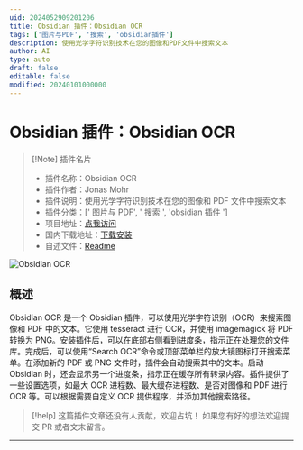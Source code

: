 ```yaml
---
uid: 2024052909201206
title: Obsidian 插件：Obsidian OCR
tags: ['图片与PDF', '搜索', 'obsidian插件']
description: 使用光学字符识别技术在您的图像和PDF文件中搜索文本
author: AI
type: auto
draft: false
editable: false
modified: 20240101000000
---
```


# Obsidian 插件：Obsidian OCR

> [!Note] 插件名片
> - 插件名称：Obsidian OCR
> - 插件作者：Jonas Mohr
> - 插件说明：使用光学字符识别技术在您的图像和 PDF 文件中搜索文本
> - 插件分类：[' 图片与 PDF', ' 搜索 ', 'obsidian 插件 ']
> - 项目地址：[点我访问](https://github.com/MohrJonas/obsidian-ocr)
> - 国内下载地址：[下载安装](https://pkmer.cn/products/plugin/pluginMarket/?obsidian-ocr)
> - 自述文件：[Readme](https://ghproxy.net/https://raw.githubusercontent.com/MohrJonas/obsidian-ocr/master/README.md)

![Obsidian OCR](https://cdn.pkmer.cn/covers/obsidian-ocr.png!pkmer)

## 概述

Obsidian OCR 是一个 Obsidian 插件，可以使用光学字符识别（OCR）来搜索图像和 PDF 中的文本。它使用 tesseract 进行 OCR，并使用 imagemagick 将 PDF 转换为 PNG。安装插件后，可以在底部右侧看到进度条，指示正在处理您的文件库。完成后，可以使用“Search OCR”命令或顶部菜单栏的放大镜图标打开搜索菜单。在添加新的 PDF 或 PNG 文件时，插件会自动搜索其中的文本。启动 Obsidian 时，还会显示另一个进度条，指示正在缓存所有转录内容。插件提供了一些设置选项，如最大 OCR 进程数、最大缓存进程数、是否对图像和 PDF 进行 OCR 等。可以根据需要自定义 OCR 提供程序，并添加其他搜索路径。

> [!help]
> 这篇插件文章还没有人贡献，欢迎占坑！
> 如果您有好的想法欢迎提交 PR 或者文末留言。

---



